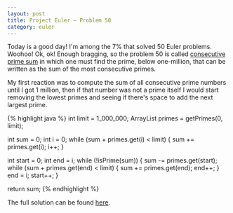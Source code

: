 ```yaml
---
layout: post
title: Project Euler — Problem 50
category: euler
---
```


Today is a good day! I'm among the 7% that solved 50 Euler problems. Woohoo! Ok, ok! Enough bragging, so the problem 50 is called [consecutive prime sum](https://projecteuler.net/problem=50) in which one must find the prime, below one-million, that can be written as the sum of the most consecutive primes.

My first reaction was to compute the sum of all consecutive prime numbers until I got 1 million, then if that number was not a prime itself I would start removing the lowest primes and seeing if there's space to add the next largest prime. 

{% highlight java %}
int limit = 1_000_000;
ArrayList<Integer> primes = getPrimes(0, limit);

int sum = 0;
int i = 0;
while (sum + primes.get(i) < limit) {
    sum += primes.get(i);
    i++;
}

int start = 0;
int end = i;
while (!isPrime(sum)) {
    sum -= primes.get(start);
    while (sum + primes.get(end) < limit) {
        sum += primes.get(end);
        end++;
    }
    end = i;
    start++;
}

return sum;
{% endhighlight %}

The full solution can be found [here](https://github.com/luisramalho/euler/blob/master/Problem050.java).
